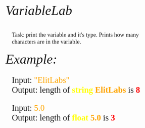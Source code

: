<p style="font-family: times, serif; font-size:32pt; font-style:italic; margin-left: 20px">
    VariableLab
</p>

<p style="font-family: times, serif; font-size:14pt;margin-left: 40px">
    Task: print the variable and it's type. Prints how many characters are in the variable.
</p>
<p style="font-family: times, serif; font-size:32pt; font-style:italic; margin: 0;margin-left: 20px">
    Example:
</p>
<p style="font-family: times, serif; font-size:20pt; margin-bottom:0; margin-left: 40px;">
    Input: <span style="color: orange">"ElitLabs"</span>
</p>
<p style="font-family: times, serif; font-size:20pt; margin:0; margin-left: 40px">
    Output: length of <strong style="color: yellow">string</strong> <strong style="color: orange">ElitLabs</strong> is<strong style="color:red"> 8</strong> 
</p>

<p style="font-family: times, serif; font-size:20pt; margin-bottom:0; margin-left: 40px;">
    Input: <span style="color: orange">5.0</span>
</p>
<p style="font-family: times, serif; font-size:20pt; margin:0; margin-left: 40px">
    Output: length of <strong style="color: yellow">float</strong> <strong style="color: orange">5.0</strong> is<strong style="color:red"> 3</strong> 
</p>
